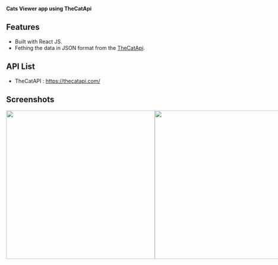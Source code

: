 **Cats Viewer app using TheCatApi**

## Features
* Built with React JS.
* Fething the data in JSON format from the [TheCatApi](https://docs.thecatapi.com/).
## API List

- TheCatAPI : https://thecatapi.com/

##  Screenshots

<div style="display: flex; align-items: flex-start;">
   <img src="./screenshot1.png" height="400">
   <img src="./screenshot2.png" height="400">
 </div>
